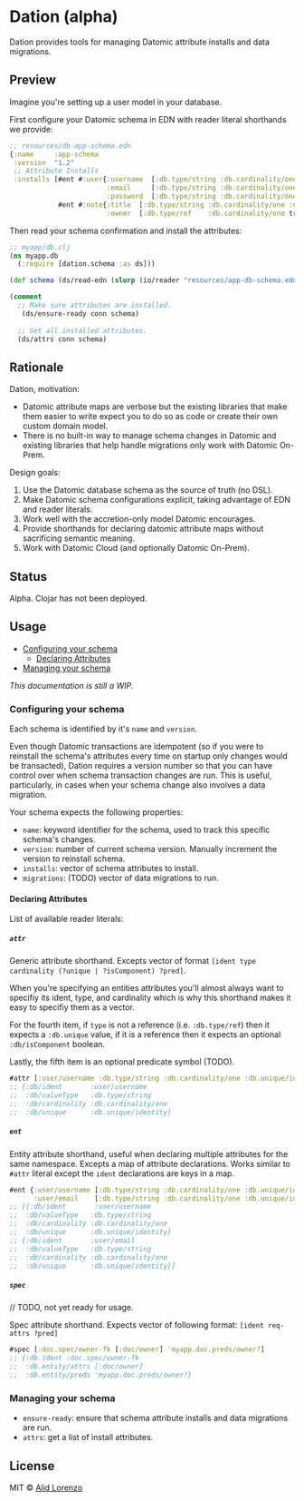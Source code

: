 # Dation (alpha)

Dation provides tools for managing Datomic attribute installs and data migrations.

## Preview

Imagine you're setting up a user model in your database.

First configure your Datomic schema in EDN with reader literal shorthands we provide: 

```clj 
;; resources/db-app-schema.edn
{:name     :app-schema 
 :version  "1.2"
 ;; Attribute Installs
 :installs [#ent #:user{:username  [:db.type/string :db.cardinality/one :db.unique/identity]
                        :email     [:db.type/string :db.cardinality/one :db.unique/identity]
                        :password  [:db.type/string :db.cardinality/one]}
            #ent #:note{:title  [:db.type/string :db.cardinality/one :db.unique/identity]
                        :owner  [:db.type/ref    :db.cardinality/one true]}]} 
```

Then read your schema confirmation and install the attributes:

```clj
;; myapp/db.clj
(ns myapp.db
  (:require [dation.schema :as ds]))

(def schema (ds/read-edn (slurp (io/reader "resources/app-db-schema.edn"))))

(comment 
  ;; Make sure attributes are installed.
   (ds/ensure-ready conn schema)
  
  ;; Get all installed attributes.
  (ds/attrs conn schema)
```

## Rationale

Dation, motivation: 

* Datomic attribute maps are verbose but the existing libraries that make them easier to write expect you to do so as code or create their own custom domain model.
* There is no built-in way to manage schema changes in Datomic and existing libraries that help handle migrations only work with Datomic On-Prem.

Design goals:

1. Use the Datomic database schema as the source of truth (no DSL).
2. Make Datomic schema configurations explicit, taking advantage of EDN and reader literals.
3. Work well with the accretion-only model Datomic encourages.
4. Provide shorthands for declaring datomic attribute maps without sacrificing semantic meaning.
5. Work with Datomic Cloud (and optionally Datomic On-Prem).

## Status 

Alpha. Clojar has not been deployed.

## Usage 

- [Configuring your schema](#configuring-your-schema)
  - [Declaring Attributes](#declaring-attributes)
- [Managing your schema](#managing-your-schema)

*This documentation is still a WIP.*

### Configuring your schema

Each schema is identified by it's `name` and `version`.

Even though Datomic transactions are idempotent (so if you were to reinstall the schema's attributes every time on startup only changes would be transacted), Dation requires a version number so that you can have control over when schema transaction changes are run. This is useful, particularly, in cases when your schema change also involves a data migration.

Your schema expects the following properties:

* `name`: keyword identifier for the schema, used to track this specific schema's changes.
* `version`: number of current schema version. Manually increment the version to reinstall schema.
* `installs`: vector of schema attributes to install.
* `migrations`: (TODO) vector of data migrations to run.

#### Declaring Attributes

List of available reader literals:

##### `attr`

Generic attribute shorthand. Excepts vector of format `[ident type cardinality (?unique | ?isComponent) ?pred]`.

When you're specifying an entities attributes you'll almost always want to specifiy its ident, type, and cardinality which is why this shorthand makes it easy to specifiy them as a vector.

For the fourth item, if `type` is not a reference (i.e. `:db.type/ref`) then it expects a `:db.unique` value, if it is a reference then it expects an optional `:db/isComponent` boolean.

Lastly, the fifth item is an optional predicate symbol (TODO).

```clj
#attr [:user/username :db.type/string :db.cardinality/one :db.unique/identity]
;; {:db/ident       :user/username
;;  :db/valueType   :db.type/string
;;  :db/cardinality :db.cardinality/one
;;  :db/unique      :db.unique/identity}
```

##### `ent` 

Entity attribute shorthand, useful when declaring multiple attributes for the same namespace. Excepts a map of attribute declarations. Works similar to `#attr` literal except the `ident` declarations are keys in a map.

```clj
#ent {:user/username [:db.type/string :db.cardinality/one :db.unique/identity]
      :user/email    [:db.type/string :db.cardinality/one :db.unique/identity]}
;; [{:db/ident       :user/username
;;  :db/valueType   :db.type/string
;;  :db/cardinality :db.cardinality/one
;;  :db/unique      :db.unique/identity}
;; {:db/ident       :user/email
;;  :db/valueType   :db.type/string
;;  :db/cardinality :db.cardinality/one
;;  :db/unique      :db.unique/identity}]
```

##### `spec`

// TODO, not yet ready for usage. 

Spec attribute shorthand. Expects vector of following format: `[ident req-attrs ?pred]`

```clj
#spec [:doc.spec/owner-fk [:doc/owner] 'myapp.doc.preds/owner?]
;; {:db.ident :doc.spec/owner-fk
;;  :db.entity/attrs [:doc/owner]
;;  :db.entity/preds 'myapp.doc.preds/owner?}
```

### Managing your schema

* `ensure-ready`: ensure that schema attribute installs and data migrations are run.
* `attrs`: get a list of install attributes.

## License

MIT © [Alid Lorenzo](https://github.com/alidlo)
